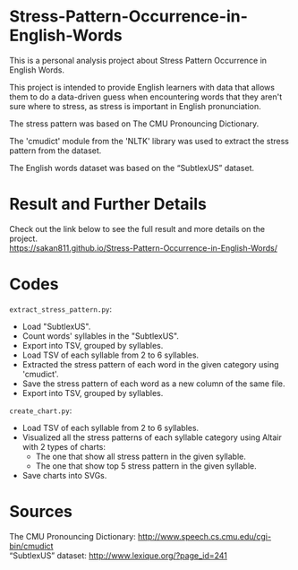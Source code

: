 # Stress-Pattern-Occurrence-in-English-Words
This is a personal analysis project about Stress Pattern Occurrence in English Words.

This project is intended to provide English learners with data that allows them to do a data-driven guess 
when encountering words that they aren't sure where to stress, as stress is important in English pronunciation.  

The stress pattern was based on The CMU Pronouncing Dictionary.   

The 'cmudict' module from the 'NLTK' library was used to extract the stress pattern from the dataset.    

The English words dataset was based on the “SubtlexUS” dataset.     

# Result and Further Details
Check out the link below to see the full result and more details on the project.  
https://sakan811.github.io/Stress-Pattern-Occurrence-in-English-Words/

# Codes
```extract_stress_pattern.py```:
- Load "SubtlexUS".
- Count words' syllables in the "SubtlexUS".
- Export into TSV, grouped by syllables.
- Load TSV of each syllable from 2 to 6 syllables.
- Extracted the stress pattern of each word in the given category using 'cmudict'.
- Save the stress pattern of each word as a new column of the same file.
- Export into TSV, grouped by syllables.

```create_chart.py```:
- Load TSV of each syllable from 2 to 6 syllables.
- Visualized all the stress patterns of each syllable category using Altair with 2 types of charts:
  - The one that show all stress pattern in the given syllable.
  - The one that show top 5 stress pattern in the given syllable.
- Save charts into SVGs.
  
# Sources
The CMU Pronouncing Dictionary: http://www.speech.cs.cmu.edu/cgi-bin/cmudict   
“SubtlexUS” dataset: http://www.lexique.org/?page_id=241  
